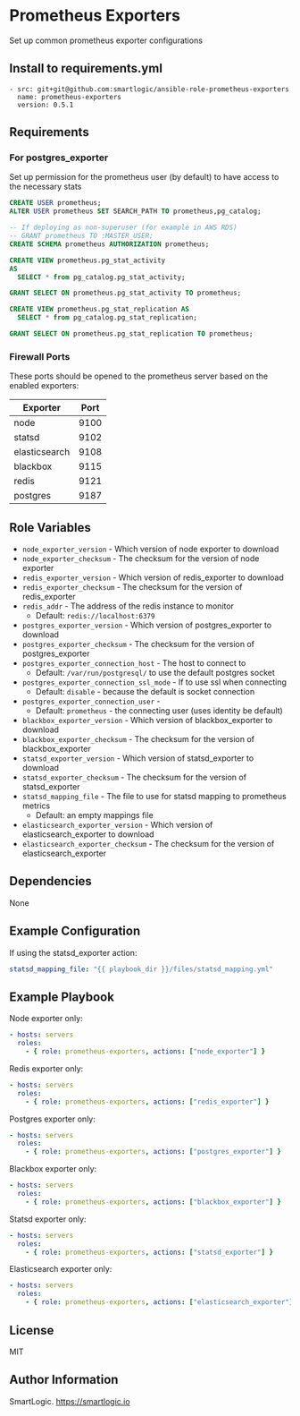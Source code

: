 # Prometheus Exporters

Set up common prometheus exporter configurations

## Install to requirements.yml

```
- src: git+git@github.com:smartlogic/ansible-role-prometheus-exporters
  name: prometheus-exporters
  version: 0.5.1
```

## Requirements

### For postgres_exporter

Set up permission for the prometheus user (by default) to have access to the necessary stats

```sql
CREATE USER prometheus;
ALTER USER prometheus SET SEARCH_PATH TO prometheus,pg_catalog;

-- If deploying as non-superuser (for example in AWS RDS)
-- GRANT prometheus TO :MASTER_USER;
CREATE SCHEMA prometheus AUTHORIZATION prometheus;

CREATE VIEW prometheus.pg_stat_activity
AS
  SELECT * from pg_catalog.pg_stat_activity;

GRANT SELECT ON prometheus.pg_stat_activity TO prometheus;

CREATE VIEW prometheus.pg_stat_replication AS
  SELECT * from pg_catalog.pg_stat_replication;

GRANT SELECT ON prometheus.pg_stat_replication TO prometheus;
```

### Firewall Ports

These ports should be opened to the prometheus server based on the enabled exporters:

| Exporter      | Port  |
| ------------- | ----- |
| node          | 9100  |
| statsd        | 9102  |
| elasticsearch | 9108  |
| blackbox      | 9115  |
| redis         | 9121  |
| postgres      | 9187  |

## Role Variables

- `node_exporter_version` - Which version of node exporter to download
- `node_exporter_checksum` - The checksum for the version of node exporter
- `redis_exporter_version` - Which version of redis_exporter to download
- `redis_exporter_checksum` - The checksum for the version of redis_exporter
- `redis_addr` - The address of the redis instance to monitor
  - Default: `redis://localhost:6379`
- `postgres_exporter_version` - Which version of postgres_exporter to download
- `postgres_exporter_checksum` - The checksum for the version of postgres_exporter
- `postgres_exporter_connection_host` - The host to connect to
  - Default: `/var/run/postgresql/` to use the default postgres socket
- `postgres_exporter_connection_ssl_mode` - If to use ssl when connecting
  - Default: `disable` - because the default is socket connection
- `postgres_exporter_connection_user` -
  - Default: `prometheus` - the connecting user (uses identity be default)
- `blackbox_exporter_version` - Which version of blackbox_exporter to download
- `blackbox_exporter_checksum` - The checksum for the version of blackbox_exporter
- `statsd_exporter_version` - Which version of statsd_exporter to download
- `statsd_exporter_checksum` - The checksum for the version of statsd_exporter
- `statsd_mapping_file` - The file to use for statsd mapping to prometheus metrics
  - Default: an empty mappings file
- `elasticsearch_exporter_version` - Which version of elasticsearch_exporter to download
- `elasticsearch_exporter_checksum` - The checksum for the version of elasticsearch_exporter

## Dependencies

None

## Example Configuration

If using the statsd_exporter action:

```yaml
statsd_mapping_file: "{{ playbook_dir }}/files/statsd_mapping.yml"
```

## Example Playbook

Node exporter only:

```yaml
- hosts: servers
  roles:
    - { role: prometheus-exporters, actions: ["node_exporter"] }
```

Redis exporter only:

```yaml
- hosts: servers
  roles:
    - { role: prometheus-exporters, actions: ["redis_exporter"] }
```

Postgres exporter only:

```yaml
- hosts: servers
  roles:
    - { role: prometheus-exporters, actions: ["postgres_exporter"] }
```

Blackbox exporter only:

```yaml
- hosts: servers
  roles:
    - { role: prometheus-exporters, actions: ["blackbox_exporter"] }
```

Statsd exporter only:

```yaml
- hosts: servers
  roles:
    - { role: prometheus-exporters, actions: ["statsd_exporter"] }
```

Elasticsearch exporter only:

```yaml
- hosts: servers
  roles:
    - { role: prometheus-exporters, actions: ["elasticsearch_exporter"] }
```

## License

MIT

## Author Information

SmartLogic. https://smartlogic.io
